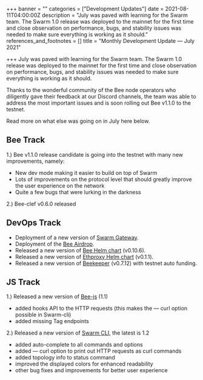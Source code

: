 +++
banner = ""
categories = ["Development Updates"]
date = 2021-08-11T04:00:00Z
description = "July was paved with learning for the Swarm team. The Swarm 1.0 release was deployed to the mainnet for the first time and close observation on performance, bugs, and stability issues was needed to make sure everything is working as it should."
references_and_footnotes = []
title = "Monthly Development Update — July 2021"

+++
July was paved with learning for the Swarm team. The Swarm 1.0 release was deployed to the mainnet for the first time and close observation on performance, bugs, and stability issues was needed to make sure everything is working as it should.

Thanks to the wonderful community of the Bee node operators who diligently gave their feedback at our Discord channels, the team was able to address the most important issues and is soon rolling out Bee v1.1.0 to the testnet.

Read more on what else was going on in July here below.

## **Bee Track**

1\.) Bee v1.1.0 release candidate is going into the testnet with many new improvements, namely:

* New dev mode making it easier to build on top of Swarm
* Lots of improvements on the protocol level that should greatly improve the user experience on the network
* Quite a few bugs that were lurking in the darkness

2\.) Bee-clef v0.6.0 released

## **DevOps Track**

* Deployment of a new version of [Swarm Gateway](https://gateway.ethswarm.org/).
* Deployment of the [Bee Airdrop](https://airdrop.ethswarm.org/).
* Released a new version of [Bee Helm chart](https://github.com/ethersphere/helm/tree/master/charts/bee) (v0.10.6).
* Released a new version of [Ethproxy Helm chart](https://github.com/ethersphere/helm/tree/master/charts/ethproxy) (v0.1.1).
* Released a new version of [Beekeeper](https://github.com/ethersphere/beekeeper) (v0.7.12) with testnet auto funding.

## **JS Track**

1\.) Released a new version of [Bee-js](https://github.com/ethersphere/bee-js) (1.1)

* added hooks API to the HTTP requests (this makes the — curl option possible in Swarm-cli)
* added missing Tag endpoints

2\.) Released a new version of [Swarm CLI](https://github.com/ethersphere/swarm-cli), the latest is 1.2

* added auto-complete to all commands and options
* added — curl option to print out HTTP requests as curl commands
* added topology info to status command
* improved the displayed colors for enhanced readability
* other bug fixes and improvements for better user experience